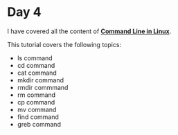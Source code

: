 # Day 4
I have covered all the content of [**Command Line in Linux**](https://www.coursera.org/projects/command-line-linux).

This tutorial covers the following topics:

  * ls command
  * cd command
  * cat command
  * mkdir command
  * rmdir commmand
  * rm command
  * cp command
  * mv command
  * find command
  * greb command
